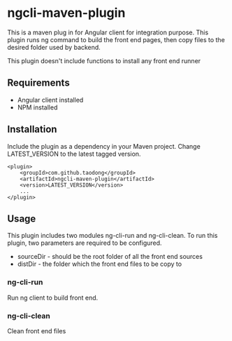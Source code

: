 # ngcli-maven-plugin
This is a maven plug in for Angular client for integration purpose. This plugin runs ng command to build the front end pages, then copy files to the desired folder used by backend.

This plugin doesn't include functions to install any front end runner 

## Requirements
* Angular client installed
* NPM installed

## Installation
Include the plugin as a dependency in your Maven project. Change LATEST_VERSION to the latest tagged version.
```
<plugin>
    <groupId>com.github.taodong</groupId>
    <artifactId>ngcli-maven-plugin</artifactId>
    <version>LATEST_VERSION</version>
    ...
</plugin>
```

## Usage
This plugin includes two modules ng-cli-run and ng-cli-clean. To run this plugin, two parameters are required to be configured.

* sourceDir - should be the root folder of all the front end sources
* distDir - the folder which the front end files to be copy to 

### ng-cli-run
Run ng client to build front end. 

### ng-cli-clean
Clean front end files